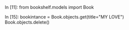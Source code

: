 In [11]: from bookshelf.models import Book

In [15]: bookintance = Book.objects.get(title="MY LOVE")
Book.objects.delete()